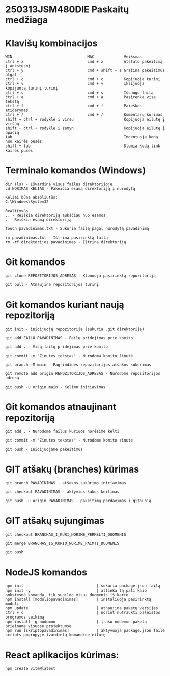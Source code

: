 # 250313JSM480DIE Paskaitų medžiaga

# Klavišų kombinacijos

    WIN                                 MAC             Veiksmas
    ctrl + z                            cmd + z         Atstato pakeitimą į ankstesnį
    ctrl + y                            cmd + shift + z Grąžina pakeitimus atgal
    ctrl + c                            cmd + c         Kopijuoja turinį
    ctrl + v                            cmd + v         Įklijuoja kopijuotą turinį turinį
    ctrl + s                            cmd + s         Išsaugo failą
    ctrl + a                            cmd + a         Pasirenka visą tekstą
    ctrl + f                            cmd + f         Paieškos atidarymas
    ctrl + /                            cmd + /         Komentarų kūrimas
    shift + ctrl + rodykle i virsu                      Kopijuoja eilutę į viršūų
    shift + ctrl + rodykle i zemyn                      Kopijuoja eilutę į apačią
    tab                                                 Indentuoja kodą nuo kairės pusės
    shift + tab                                         Stumia kodą link kairės pusės

# Terminalo komandos (Windows)
    dir (ls) - Išvardina visus failus direktorijoje
    cd NORIMAS KELIAS - Pakeičia esamą direktoriją į nurodytą  
    
    Keliai būna absoliutūs:
    C:\Windows\System32

    Realityvūs
    .. - Reiškia direktoriją aukščiau nuo esamos
    . - Reiškia esamą direktoriją

    touch pavadinimas.txt - Sukuria failą pagal nurodytą pavadinimą

    rm pavadinimas.txt - Ištrina pasirinktą failą
    rm -rf direktorijos_pavadinimas - Ištrina direktoriją 
    
# Git komandos

    git clone REPOZITORIJOS_ADRESAS - Klonuoja pasirinktą repozitoriją

    git pull - Atnaujina repozitorijos turinį

    
# Git komandos kuriant naują repozitoriją

    git init - inicijuoją repozitoriją (sukuria .git direktoriją)

    git add FAILO_PAVADINIMAS - Failų pridėjimas prie komito

    git add . - Visų failų pridėjimas prie komito

    git commit -m "Zinutes tekstas" - Nurodoma komito žinutė

    git branch -M main - Pagrindinės repozitorijos atšakos sukūrimas

    git remote add origin REPOZITORIJOS_ADRESAS - Nurodome repozitorijos adresą

    git push -u origin main - Kėlimo iniciavimas

# Git komandos atnaujinant repozitoriją

    git add . - Nurodome failus kuriuos norėsime kelti

    git commit -m "Zinutes tekstas" - Nurodome komito zinute

    git push - Inicijuojame pakeitimus

# GIT atšakų (branches) kūrimas

    git branch PAVADINIMAS - atšakos sukūrimo iniciavimas

    git checkout PAVADINIMAS - aktyvios šakos keitimas

    git push -u origin PAVADINIMAS - pakeitimų perdavimas i github'ą

# GIT atšakų sujungimas

    git checkout BRANCHAS_I_KURI_NORIME_PERKELTI_DUOMENIS 

    git merge BRANCHAS_IS_KURIO_NORIME_PAIMTI_DUOMENIS

    git push

# NodeJS komandos
    npm init                                | sukuria package.json failą 
    npm init -y                             | atlieka tą patį kaip ankstesnė komanda, tik supildo visus duomenis iš karto
    npm install [moduliopavadinimas]        | instaliuoja pasirinktą modulį
    npm update                              | atnaujina paketų versijas
    ctrl + c                                | norint nutraukti paleistos programos veikimą
    npm install -g nodemon                  | įrašo nodemon paketą prieinamą visuose projektuose
    npm run [skriptopavadinimas]            | aktyvuoja package.json faile scripts pogrupyje ivardintą komandinę eilutę

# React aplikacijos kūrimas:
    npm create vite@latest